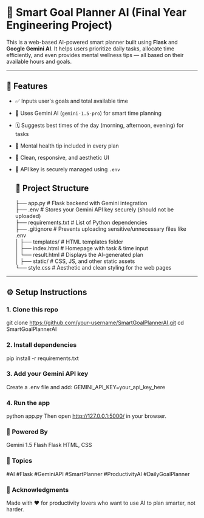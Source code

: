 # 🧠 Smart Goal Planner AI (Final Year Engineering Project)

This is a web-based AI-powered smart planner built using **Flask** and **Google Gemini AI**. It helps users prioritize daily tasks, allocate time efficiently, and even provides mental wellness tips — all based on their available hours and goals.

---

## 🚀 Features

- ✅ Inputs user's goals and total available time
- 🧠 Uses Gemini AI (`gemini-1.5-pro`) for smart time planning
- 🗓️ Suggests best times of the day (morning, afternoon, evening) for tasks
- 🧘 Mental health tip included in every plan
- 🎨 Clean, responsive, and aesthetic UI
- 🔐 API key is securely managed using `.env`

  ## 📁 Project Structure
  ├── app.py               # Flask backend with Gemini integration  
├── .env                 # Stores your Gemini API key securely (should not be uploaded)  
├── requirements.txt     # List of Python dependencies  
├── .gitignore           # Prevents uploading sensitive/unnecessary files like .env  
│
├── templates/           # HTML templates folder  
│   ├── index.html       # Homepage with task & time input  
│   └── result.html      # Displays the AI-generated plan  
│
├── static/              # CSS, JS, and other static assets  
    └── style.css        # Aesthetic and clean styling for the web pages  

---

## ⚙️ Setup Instructions

### 1. Clone this repo
git clone https://github.com/your-username/SmartGoalPlannerAI.git
cd SmartGoalPlannerAI

### 2. Install dependencies
pip install -r requirements.txt

### 3. Add your Gemini API key
Create a .env file and add:
GEMINI_API_KEY=your_api_key_here

### 4. Run the app
python app.py
Then open http://127.0.0.1:5000/ in your browser.

### 🧠 Powered By
Gemini 1.5 Flash
Flask
HTML, CSS

### 📌 Topics
#AI #Flask #GeminiAPI #SmartPlanner #ProductivityAI #DailyGoalPlanner

### 🙌 Acknowledgments
Made with ❤️ for productivity lovers who want to use AI to plan smarter, not harder.
